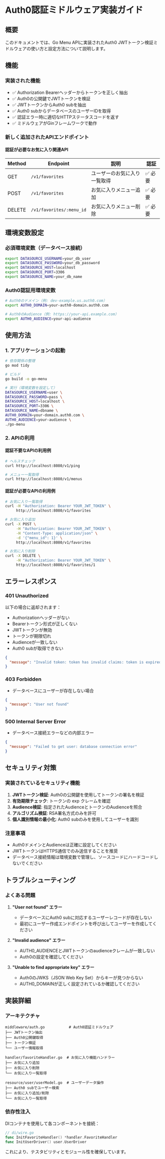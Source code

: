 # Auth0認証ミドルウェア実装ガイド

## 概要

このドキュメントでは、Go Menu APIに実装されたAuth0 JWTトークン検証ミドルウェアの使い方と設定方法について説明します。

## 機能

### 実装された機能

- ✅ Authorization Bearerヘッダーからトークンを正しく抽出
- ✅ Auth0の公開鍵でJWTトークンを検証
- ✅ JWTトークンからAuth0 subを抽出
- ✅ Auth0 subからデータベースのユーザーIDを取得
- ✅ 認証エラー時に適切なHTTPステータスコードを返す
- ✅ ミドルウェアがGinフレームワークで動作

### 新しく追加されたAPIエンドポイント

#### 認証が必要なお気に入り関連API

| Method | Endpoint | 説明 | 認証 |
|--------|----------|------|------|
| GET | `/v1/favorites` | ユーザーのお気に入り一覧取得 | ✅ 必要 |
| POST | `/v1/favorites` | お気に入りメニュー追加 | ✅ 必要 |
| DELETE | `/v1/favorites/:menu_id` | お気に入りメニュー削除 | ✅ 必要 |

## 環境変数設定

### 必須環境変数（データベース接続）

```bash
export DATASOURCE_USERNAME=your_db_user
export DATASOURCE_PASSWORD=your_db_password
export DATASOURCE_HOST=localhost
export DATASOURCE_PORT=3306
export DATASOURCE_NAME=your_db_name
```

### Auth0認証用環境変数

```bash
# Auth0のドメイン（例: dev-example.us.auth0.com）
export AUTH0_DOMAIN=your-auth0-domain.auth0.com

# Auth0のAudience（例: https://your-api.example.com）
export AUTH0_AUDIENCE=your-api-audience
```

## 使用方法

### 1. アプリケーションの起動

```bash
# 依存関係の整理
go mod tidy

# ビルド
go build -o go-menu

# 実行（環境変数を設定して）
DATASOURCE_USERNAME=user \
DATASOURCE_PASSWORD=pass \
DATASOURCE_HOST=localhost \
DATASOURCE_PORT=3306 \
DATASOURCE_NAME=dbname \
AUTH0_DOMAIN=your-domain.auth0.com \
AUTH0_AUDIENCE=your-audience \
./go-menu
```

### 2. APIの利用

#### 認証不要なAPIの利用例

```bash
# ヘルスチェック
curl http://localhost:8080/v1/ping

# メニュー一覧取得
curl http://localhost:8080/v1/menus
```

#### 認証が必要なAPIの利用例

```bash
# お気に入り一覧取得
curl -H "Authorization: Bearer YOUR_JWT_TOKEN" \
     http://localhost:8080/v1/favorites

# お気に入り追加
curl -X POST \
     -H "Authorization: Bearer YOUR_JWT_TOKEN" \
     -H "Content-Type: application/json" \
     -d '{"menu_id": 1}' \
     http://localhost:8080/v1/favorites

# お気に入り削除
curl -X DELETE \
     -H "Authorization: Bearer YOUR_JWT_TOKEN" \
     http://localhost:8080/v1/favorites/1
```

## エラーレスポンス

### 401 Unauthorized

以下の場合に返却されます：

- Authorizationヘッダーがない
- Bearerトークン形式が正しくない
- JWTトークンが無効
- トークンが期限切れ
- Audienceが一致しない
- Auth0 subが取得できない

```json
{
  "message": "Invalid token: token has invalid claims: token is expired"
}
```

### 403 Forbidden

- データベースにユーザーが存在しない場合

```json
{
  "message": "User not found"
}
```

### 500 Internal Server Error

- データベース接続エラーなどの内部エラー

```json
{
  "message": "Failed to get user: database connection error"
}
```

## セキュリティ対策

### 実装されているセキュリティ機能

1. **JWTトークン検証**: Auth0の公開鍵を使用してトークンの署名を検証
2. **有効期限チェック**: トークンの exp クレームを確認
3. **Audience検証**: 指定されたAudienceとトークンのAudienceを照合
4. **アルゴリズム検証**: RSA署名方式のみを許可
5. **個人識別情報の最小化**: Auth0 subのみを使用してユーザーを識別

### 注意事項

- Auth0ドメインとAudienceは正確に設定してください
- JWTトークンはHTTPS通信でのみ送信することを推奨
- データベース接続情報は環境変数で管理し、ソースコードにハードコードしないでください

## トラブルシューティング

### よくある問題

1. **"User not found" エラー**
   - データベースにAuth0 subに対応するユーザーレコードが存在しない
   - 最初にユーザー作成エンドポイントを呼び出してユーザーを作成してください

2. **"Invalid audience" エラー**
   - AUTH0_AUDIENCEとJWTトークンのaudienceクレームが一致しない
   - Auth0の設定を確認してください

3. **"Unable to find appropriate key" エラー**
   - Auth0のJWKS（JSON Web Key Set）からキーが見つからない
   - AUTH0_DOMAINが正しく設定されているか確認してください

## 実装詳細

### アーキテクチャ

```
middleware/auth.go           # Auth0認証ミドルウェア
├── JWTトークン抽出
├── Auth0公開鍵取得
├── トークン検証
└── ユーザー情報取得

handler/favoriteHandler.go  # お気に入り機能ハンドラー
├── お気に入り追加
├── お気に入り削除
└── お気に入り一覧取得

resource/user/userModel.go  # ユーザーデータ操作
├── Auth0 subでユーザー検索
├── お気に入り追加/削除
└── お気に入り一覧取得
```

### 依存性注入

DIコンテナを使用して各コンポーネントを接続：

```go
// di/wire.go
func InitFavoriteHandler() *handler.FavoriteHandler
func InitUserDriver() user.UserDriver
```

これにより、テスタビリティとモジュール性を確保しています。